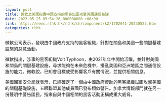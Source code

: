 ```yaml
---
layout: post
title: 微軟及美國指責中國支持的黑客試圖攻擊美國通信基建
date: 2023-05-25 05:54:26.000000000 +08:00
link: https://news.rthk.hk/rthk/ch/component/k2/1702041-20230525.htm
categories: rthk
---
```


微軟公司表示，發現由中國政府支持的黑客組織，針對在關島和美國一些關鍵基建設施的惡意活動。

微軟指出，涉事的黑客組織Volt Typhoon，由2021年年中開始活躍，並針對美國和關島的關鍵基建設施，尋求能夠在未來危機中，擾亂美國和亞洲地區之間通信設施的能力。微軟說，已知會目標或受影響客戶有關情況，並提供相關信息。

美國國家安全局就表示，已經確定了一個由中國政府資助的黑客組織試圖攻擊美國的關鍵基礎設施，五眼聯盟其他成員國已發布類似警告。加拿大情報部門就在另一份聲明中警告國民，指來自與中國相關的黑客活動正構成重大威脅。
